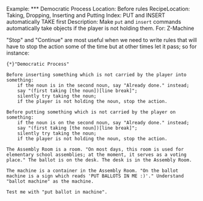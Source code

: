 Example: *** Democratic Process
Location: Before rules
RecipeLocation: Taking, Dropping, Inserting and Putting
Index: PUT and INSERT automatically TAKE first
Description: Make ``put`` and ``insert`` commands automatically take objects if the player is not holding them.
For: Z-Machine

[ZL: https://inform7.atlassian.net/browse/I7-2348 This refers to outdated behaviour ]::

"Stop" and "Continue" are most useful when we need to write rules that will have to stop the action some of the time but at other times let it pass; so for instance:

  

``` inform7
{*}"Democratic Process"

Before inserting something which is not carried by the player into something:
	if the noun is in the second noun, say "Already done." instead;
	say "(first taking [the noun])[line break]";
	silently try taking the noun;
	if the player is not holding the noun, stop the action.

Before putting something which is not carried by the player on something:
	if the noun is on the second noun, say "Already done." instead;
	say "(first taking [the noun])[line break]";
	silently try taking the noun;
	if the player is not holding the noun, stop the action.

The Assembly Room is a room. "On most days, this room is used for elementary school assemblies; at the moment, it serves as a voting place." The ballot is on the desk. The desk is in the Assembly Room.

The machine is a container in the Assembly Room. "On the ballot machine is a sign which reads 'PUT BALLOTS IN ME :)'." Understand "ballot machine" as the machine.

Test me with "put ballot in machine".
```

